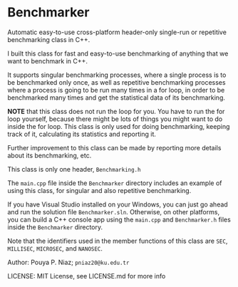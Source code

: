 # Benchmarker
Automatic easy-to-use cross-platform header-only single-run or repetitive benchmarking class in C++.

I built this class for fast and easy-to-use benchmarking of anything that we want to benchmark in C++.

It supports singular benchmarking processes, where a single process is to be benchmarked only once, as well as repetitive benchmarking processes where a process is going to be run many times in a for loop, in order to be benchmarked many times and get the statistical data of its benchmarking.

**NOTE** that this class does not run the loop for you. You have to run the for loop yourself, because there might be lots of things you might want to do inside the for loop. This class is only used for doing benchmarking, keeping track of it, calculating its statistics and reporting it.

Further improvement to this class can be made by reporting more details about its benchmarking, etc.

This class is only one header, `Benchmarking.h`

The `main.cpp` file inside the `Benchmarker` directory includes an example of using this class, for singular and also repetitive benchmarking.

If you have Visual Studio installed on your Windows, you can just go ahead and run the solution file `Benchmarker.sln`. Otherwise, on other platforms, you can build a C++ console app using the `main.cpp` and `Benchmarker.h` files inside the `Benchmarker` directory.

Note that the identifiers used in the member functions of this class are `SEC`, `MILLISEC`, `MICROSEC`, and `NANOSEC`.

Author: Pouya P. Niaz;  `pniaz20@ku.edu.tr`

LICENSE: MIT License, see LICENSE.md for more info
